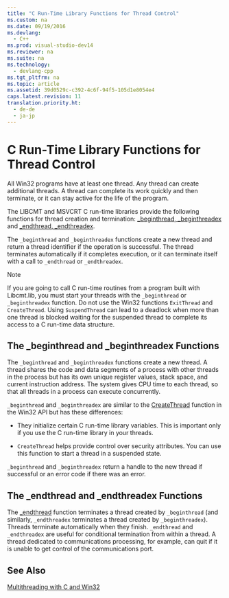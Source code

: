 ```yaml
---
title: "C Run-Time Library Functions for Thread Control"
ms.custom: na
ms.date: 09/19/2016
ms.devlang: 
  - C++
ms.prod: visual-studio-dev14
ms.reviewer: na
ms.suite: na
ms.technology: 
  - devlang-cpp
ms.tgt_pltfrm: na
ms.topic: article
ms.assetid: 39d0529c-c392-4c6f-94f5-105d1e8054e4
caps.latest.revision: 11
translation.priority.ht: 
  - de-de
  - ja-jp
---
```

# C Run-Time Library Functions for Thread Control
All Win32 programs have at least one thread. Any thread can create additional threads. A thread can complete its work quickly and then terminate, or it can stay active for the life of the program.  
  
 The LIBCMT and MSVCRT C run-time libraries provide the following functions for thread creation and termination: [_beginthread, _beginthreadex](../vs140/_beginthread--_beginthreadex.md) and [_endthread, _endthreadex](../vs140/_endthread--_endthreadex.md).  
  
 The `_beginthread` and `_beginthreadex` functions create a new thread and return a thread identifier if the operation is successful. The thread terminates automatically if it completes execution, or it can terminate itself with a call to `_endthread` or `_endthreadex`.  
  
> [!NOTE]
>  If you are going to call C run-time routines from a program built with Libcmt.lib, you must start your threads with the `_beginthread` or `_beginthreadex` function. Do not use the Win32 functions `ExitThread` and `CreateThread`. Using `SuspendThread` can lead to a deadlock when more than one thread is blocked waiting for the suspended thread to complete its access to a C run-time data structure.  
  
##  <a name="_core_the__beginthread_function"></a> The _beginthread and _beginthreadex Functions  
 The `_beginthread` and `_beginthreadex` functions create a new thread. A thread shares the code and data segments of a process with other threads in the process but has its own unique register values, stack space, and current instruction address. The system gives CPU time to each thread, so that all threads in a process can execute concurrently.  
  
 `_beginthread` and `_beginthreadex` are similar to the [CreateThread](http://msdn.microsoft.com/library/windows/desktop/ms682453) function in the Win32 API but has these differences:  
  
-   They initialize certain C run-time library variables. This is important only if you use the C run-time library in your threads.  
  
-   `CreateThread` helps provide control over security attributes. You can use this function to start a thread in a suspended state.  
  
 `_beginthread` and `_beginthreadex` return a handle to the new thread if successful or an error code if there was an error.  
  
##  <a name="_core_the__endthread_function"></a> The _endthread and _endthreadex Functions  
 The [_endthread](../vs140/_endthread--_endthreadex.md) function terminates a thread created by `_beginthread` (and similarly, `_endthreadex` terminates a thread created by `_beginthreadex`). Threads terminate automatically when they finish. `_endthread` and `_endthreadex` are useful for conditional termination from within a thread. A thread dedicated to communications processing, for example, can quit if it is unable to get control of the communications port.  
  
## See Also  
 [Multithreading with C and Win32](../vs140/Multithreading-with-C-and-Win32.md)